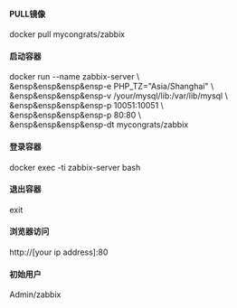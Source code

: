 #### PULL镜像
docker pull mycongrats/zabbix
#### 启动容器
docker run --name zabbix-server \\  
&ensp&ensp&ensp&ensp-e PHP_TZ="Asia/Shanghai" \\  
&ensp&ensp&ensp&ensp-v /your/mysql/lib:/var/lib/mysql \\  
&ensp&ensp&ensp&ensp-p 10051:10051 \\  
&ensp&ensp&ensp&ensp-p 80:80 \\  
&ensp&ensp&ensp&ensp-dt mycongrats/zabbix
#### 登录容器
docker exec -ti zabbix-server bash
#### 退出容器
exit
#### 浏览器访问
http://[your ip address]:80
#### 初始用户
Admin/zabbix  
